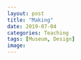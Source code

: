 ```yaml
---
layout: post
title: "Making"
date: 2019-07-04
categories: Teaching
tags: [Museum, Design]
image: 
---
```



